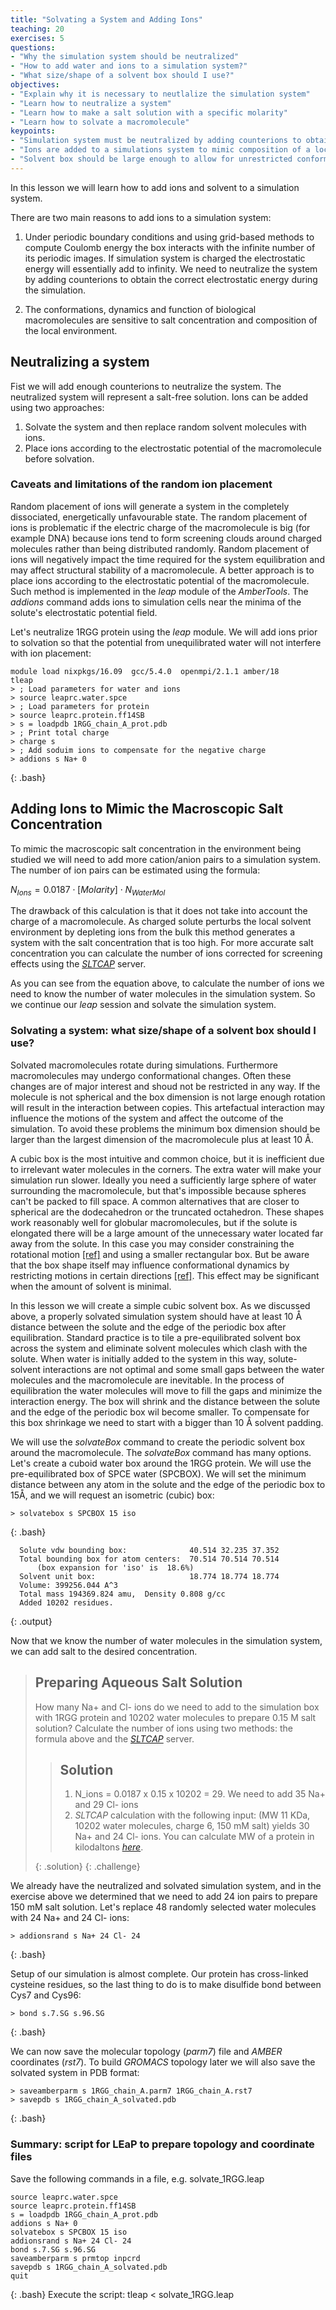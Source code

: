 ```yaml
---
title: "Solvating a System and Adding Ions"
teaching: 20
exercises: 5
questions:
- "Why the simulation system should be neutralized"
- "How to add water and ions to a simulation system?"
- "What size/shape of a solvent box should I use?"
objectives:
- "Explain why it is necessary to neutlalize the simulation system"
- "Learn how to neutralize a system"
- "Learn how to make a salt solution with a specific molarity"
- "Learn how to solvate a macromolecule"
keypoints:
- "Simulation system must be neutralized by adding counterions to obtain the correct electrostatic energy"
- "Ions are added to a simulations system to mimic composition of a local macromolecule environment"
- "Solvent box should be large enough to allow for unrestricted conformatioal dynamics of a macromolecule"
---
```

In this lesson we will learn how to add ions and solvent to a simulation system.

There are two main reasons to add ions to a simulation system:

1. Under periodic boundary conditions and using grid-based methods to compute Coulomb energy the box interacts with the infinite number of its periodic images. If simulation system is charged the electrostatic energy will essentially add to infinity. We need to neutralize the system by adding counterions to obtain the correct electrostatic energy during the simulation.

2. The conformations, dynamics and function of biological macromolecules are sensitive to salt concentration and composition of the local environment.

## Neutralizing a system

Fist we will add enough counterions to neutralize the system. The neutralized system will represent a salt-free solution. Ions can be added using two approaches:
1. Solvate the system and then replace random solvent molecules with ions.
2. Place ions according to the electrostatic potential of the macromolecule before solvation.

### Caveats and limitations of the random ion placement
Random placement of ions will generate a system in the completely dissociated, energetically unfavourable state. The random placement of ions is problematic if the electric charge of the macromolecule is big (for example DNA) because ions tend to form screening clouds around charged molecules rather than being distributed randomly. Random placement of ions will negatively impact the time required for the system equilibration and may affect structural stability of a macromolecule. A better approach is to place ions according to the electrostatic potential of the macromolecule. Such method is implemented in the *leap* module of the *AmberTools*. The *addions* command adds ions to simulation cells near the minima of the solute's electrostatic potential field.

Let's neutralize 1RGG protein using the *leap* module. We will add ions prior to solvation so that the potential from unequilibrated water will not interfere with ion placement:

~~~
module load nixpkgs/16.09  gcc/5.4.0  openmpi/2.1.1 amber/18
tleap
> ; Load parameters for water and ions
> source leaprc.water.spce
> ; Load parameters for protein
> source leaprc.protein.ff14SB
> s = loadpdb 1RGG_chain_A_prot.pdb
> ; Print total charge
> charge s
> ; Add soduim ions to compensate for the negative charge
> addions s Na+ 0
~~~
{: .bash}


## Adding Ions to Mimic the Macroscopic Salt Concentration
To mimic the macroscopic salt concentration in the environment being studied we will need to add more cation/anion pairs to a simulation system. The number of ion pairs can be estimated using the formula:

$N_{Ions}=0.0187\cdot[Molarity]\cdot{N_{WaterMol}}$

The drawback of this calculation is that it does not take into account the charge of a macromolecule. As charged solute perturbs the local solvent environment by depleting ions from the bulk this method generates a system with the salt concentration that is too high. For more accurate salt concentration you can calculate the number of ions corrected for screening effects using the [*SLTCAP*](https://www.phys.ksu.edu/personal/schmit/SLTCAP/SLTCAP.html) server.

As you can see from the equation above, to calculate the number of ions we need to know the number of water molecules in the simulation system. So we continue our *leap* session and solvate the simulation system.

### Solvating a system: what size/shape of a solvent box should I use?

Solvated macromolecules rotate during simulations. Furthermore macromolecules may undergo conformational changes. Often these changes are of major interest and shoud not be restricted in any way. If the molecule is not spherical and the box dimension is not large enough rotation will result in the interaction between copies. This artefactual interaction may influence the motions of the system and affect the outcome of the simulation. To avoid these problems the minimum box dimension should be larger than the largest dimension of the macromolecule plus at least 10 <span>&#8491;</span>.

 A cubic box is the most intuitive and common choice, but it is inefficient due to irrelevant water molecules in the corners. The extra water will make your simulation run slower. Ideally you need a sufficiently large sphere of water surrounding the macromolecule, but that's impossible because spheres can't be packed to fill space. A common alternatives that are closer to spherical are the dodecahedron or the truncated octahedron. These shapes work reasonably well for globular macromolecules, but if the solute is elongated there will be a large amount of the unnecessary water located far away from the solute. In this case you may consider constraining the rotational motion [[ref]](https://aip.scitation.org/doi/10.1063/1.480557) and using a smaller rectangular box. But be aware that the box shape itself may influence conformational dynamics by restricting motions in certain directions [[ref]](https://onlinelibrary.wiley.com/doi/full/10.1002/jcc.20341). This effect may be significant when the amount of solvent is minimal.

In this lesson we will create a simple cubic solvent box. As we discussed above, a properly solvated simulation system should have at least 10 <span>&#8491;</span> distance between the solute and the edge of the periodic box after equilibration. Standard practice is to tile a pre-equilibrated solvent box across the system and eliminate solvent molecules which clash with the solute. When water is initially added to the system in this way, solute-solvent interactions are not optimal and some small gaps between the water molecules and the macromolecule are inevitable. In the process of equilibration the water molecules will move to fill the gaps and minimize the interaction energy. The box will shrink and the distance between the solute and the edge of the periodic box wil become smaller. To compensate for this box shrinkage we need to start with a bigger than 10 <span>&#8491;</span> solvent padding.

We will use the *solvateBox* command to create the periodic solvent box around the macromolecule. The *solvateBox* command has many options. Let's create a cuboid water box around the 1RGG protein. We will use the pre-equilibrated box of SPCE water (SPCBOX). We will set the minimum distance between any atom in the solute and the edge of the periodic box to 15<span>&#8491;</span>, and we will request an isometric (cubic) box:
~~~
> solvatebox s SPCBOX 15 iso
~~~
{: .bash}

~~~
  Solute vdw bounding box:              40.514 32.235 37.352
  Total bounding box for atom centers:  70.514 70.514 70.514
      (box expansion for 'iso' is  18.6%)
  Solvent unit box:                     18.774 18.774 18.774
  Volume: 399256.044 A^3
  Total mass 194369.824 amu,  Density 0.808 g/cc
  Added 10202 residues.
 ~~~
 {: .output}

Now that we know the number of water molecules in the simulation system, we can add salt to the desired concentration.


> ## Preparing Aqueous Salt Solution
> How many Na+ and Cl- ions do we need to add to the simulation box with 1RGG protein and 10202 water molecules to prepare 0.15 M salt solution?
> Calculate the number of ions using two methods: the formula above and the [*SLTCAP*](https://www.phys.ksu.edu/personal/schmit/SLTCAP/SLTCAP.html) server.
>
>>## Solution
>> 1. N_ions = 0.0187 x 0.15 x 10202 = 29. We need to add 35 Na+ and 29 Cl- ions
>> 2. *SLTCAP* calculation with the following input: (MW 11 KDa, 10202 water molecules, charge 6, 150 mM salt) yields 30 Na+ and 24 Cl- ions. You can calculate MW of a protein in kilodaltons [*here*](https://www.bioinformatics.org/sms/prot_mw.html).
>>
> {: .solution}
{: .challenge}

We already have the neutralized and solvated simulation system, and in the exercise above we determined that we need to add 24 ion pairs to prepare 150 mM salt solution. Let's replace 48 randomly selected water molecules with 24 Na+ and 24 Cl- ions:
~~~
> addionsrand s Na+ 24 Cl- 24
~~~
{: .bash}

Setup of our simulation is almost complete. Our protein has cross-linked cysteine residues, so the last thing to do is to make disulfide bond between Cys7 and Cys96:

~~~
> bond s.7.SG s.96.SG
~~~
{: .bash}

We can now save the molecular topology (*parm7*) file and *AMBER* coordinates (*rst7*). To build *GROMACS* topology later we will also save the solvated system in PDB format:

~~~
> saveamberparm s 1RGG_chain_A.parm7 1RGG_chain_A.rst7
> savepdb s 1RGG_chain_A_solvated.pdb
~~~
{: .bash}


### Summary: script for LEaP to prepare topology and coordinate files
Save the following commands in a file, e.g. solvate_1RGG.leap
~~~
source leaprc.water.spce
source leaprc.protein.ff14SB
s = loadpdb 1RGG_chain_A_prot.pdb
addions s Na+ 0
solvatebox s SPCBOX 15 iso
addionsrand s Na+ 24 Cl- 24
bond s.7.SG s.96.SG
saveamberparm s prmtop inpcrd
savepdb s 1RGG_chain_A_solvated.pdb
quit
~~~
{: .bash}
Execute the script: tleap < solvate_1RGG.leap
